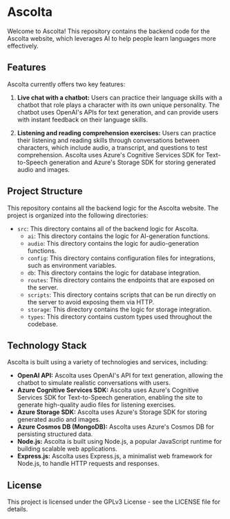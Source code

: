 # Ascolta

Welcome to Ascolta! This repository contains the backend code for the Ascolta website, which leverages AI to help people learn languages more effectively. 

## Features

Ascolta currently offers two key features:

1. **Live chat with a chatbot:** Users can practice their language skills with a chatbot that role plays a character with its own unique personality. The chatbot uses OpenAI's APIs for text generation, and can provide users with instant feedback on their language skills.

2. **Listening and reading comprehension exercises:** Users can practice their listening and reading skills through conversations between characters, which include audio, a transcript, and questions to test comprehension. Ascolta uses Azure's Cognitive Services SDK for Text-to-Speech generation and Azure's Storage SDK for storing generated audio and images.

## Project Structure

This repository contains all the backend logic for the Ascolta website. The project is organized into the following directories:

- `src`: This directory contains all of the backend logic for Ascolta.
  - `ai`: This directory contains the logic for AI-generation functions.
  - `audio`: This directory contains the logic for audio-generation functions.
  - `config`: This directory contains configuration files for integrations, such as environment variables.
  - `db`: This directory contains the logic for database integration.
  - `routes`: This directory contains the endpoints that are exposed on the server.
  - `scripts`: This directory contains scripts that can be run directly on the server to avoid exposing them via HTTP.
  - `storage`: This directory contains the logic for storage integration.
  - `types`: This directory contains custom types used throughout the codebase.

## Technology Stack

Ascolta is built using a variety of technologies and services, including:

- **OpenAI API:** Ascolta uses OpenAI's API for text generation, allowing the chatbot to simulate realistic conversations with users.
- **Azure Cognitive Services SDK:** Ascolta uses Azure's Cognitive Services SDK for Text-to-Speech generation, enabling the site to generate high-quality audio files for listening exercises.
- **Azure Storage SDK:** Ascolta uses Azure's Storage SDK for storing generated audio and images.
- **Azure Cosmos DB (MongoDB):** Ascolta uses Azure's Cosmos DB for persisting structured data.
- **Node.js:** Ascolta is built using Node.js, a popular JavaScript runtime for building scalable web applications.
- **Express.js:** Ascolta uses Express.js, a minimalist web framework for Node.js, to handle HTTP requests and responses.

## License

This project is licensed under the GPLv3 License - see the LICENSE file for details.
